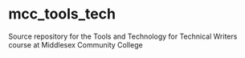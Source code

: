 # mcc_tools_tech
Source repository for the Tools and Technology for Technical Writers course at Middlesex Community College
